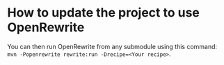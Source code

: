 How to update the project to use OpenRewrite
==============

You can then run OpenRewrite from any submodule using this command: `mvn -Popenrewrite rewrite:run -Drecipe=<Your recipe>`.
